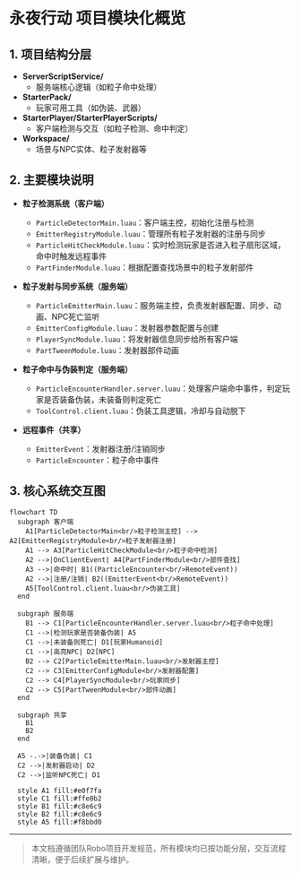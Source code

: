 # 永夜行动 项目模块化概览

## 1. 项目结构分层

- **ServerScriptService/**
  - 服务端核心逻辑（如粒子命中处理）
- **StarterPack/**
  - 玩家可用工具（如伪装、武器）
- **StarterPlayer/StarterPlayerScripts/**
  - 客户端检测与交互（如粒子检测、命中判定）
- **Workspace/**
  - 场景与NPC实体、粒子发射器等

## 2. 主要模块说明

- **粒子检测系统（客户端）**
  - `ParticleDetectorMain.luau`：客户端主控，初始化注册与检测
  - `EmitterRegistryModule.luau`：管理所有粒子发射器的注册与同步
  - `ParticleHitCheckModule.luau`：实时检测玩家是否进入粒子扇形区域，命中时触发远程事件
  - `PartFinderModule.luau`：根据配置查找场景中的粒子发射部件

- **粒子发射与同步系统（服务端）**
  - `ParticleEmitterMain.luau`：服务端主控，负责发射器配置、同步、动画、NPC死亡监听
  - `EmitterConfigModule.luau`：发射器参数配置与创建
  - `PlayerSyncModule.luau`：将发射器信息同步给所有客户端
  - `PartTweenModule.luau`：发射器部件动画

- **粒子命中与伪装判定（服务端）**
  - `ParticleEncounterHandler.server.luau`：处理客户端命中事件，判定玩家是否装备伪装，未装备则判定死亡
  - `ToolControl.client.luau`：伪装工具逻辑，冷却与自动脱下

- **远程事件（共享）**
  - `EmitterEvent`：发射器注册/注销同步
  - `ParticleEncounter`：粒子命中事件

## 3. 核心系统交互图

```mermaid
flowchart TD
  subgraph 客户端
    A1[ParticleDetectorMain<br/>粒子检测主控] --> A2[EmitterRegistryModule<br/>粒子发射器注册]
    A1 --> A3[ParticleHitCheckModule<br/>粒子命中检测]
    A2 -->|OnClientEvent| A4[PartFinderModule<br/>部件查找]
    A3 -->|命中时| B1((ParticleEncounter<br/>RemoteEvent))
    A2 -->|注册/注销| B2((EmitterEvent<br/>RemoteEvent))
    A5[ToolControl.client.luau<br/>伪装工具]
  end

  subgraph 服务端
    B1 --> C1[ParticleEncounterHandler.server.luau<br/>粒子命中处理]
    C1 -->|检测玩家是否装备伪装| A5
    C1 -->|未装备则死亡| D1[玩家Humanoid]
    C1 -->|高亮NPC| D2[NPC]
    B2 --> C2[ParticleEmitterMain.luau<br/>发射器主控]
    C2 --> C3[EmitterConfigModule<br/>发射器配置]
    C2 --> C4[PlayerSyncModule<br/>玩家同步]
    C2 --> C5[PartTweenModule<br/>部件动画]
  end

  subgraph 共享
    B1
    B2
  end

  A5 -.->|装备伪装| C1
  C2 -->|发射器启动| D2
  C2 -->|监听NPC死亡| D1

  style A1 fill:#e0f7fa
  style C1 fill:#ffe0b2
  style B1 fill:#c8e6c9
  style B2 fill:#c8e6c9
  style A5 fill:#f8bbd0
```

---

> 本文档遵循团队Robo项目开发规范，所有模块均已按功能分层，交互流程清晰，便于后续扩展与维护。 